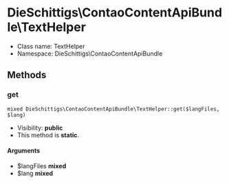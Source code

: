 DieSchittigs\ContaoContentApiBundle\TextHelper
===============






* Class name: TextHelper
* Namespace: DieSchittigs\ContaoContentApiBundle







Methods
-------


### get

    mixed DieSchittigs\ContaoContentApiBundle\TextHelper::get($langFiles, $lang)





* Visibility: **public**
* This method is **static**.


#### Arguments
* $langFiles **mixed**
* $lang **mixed**


